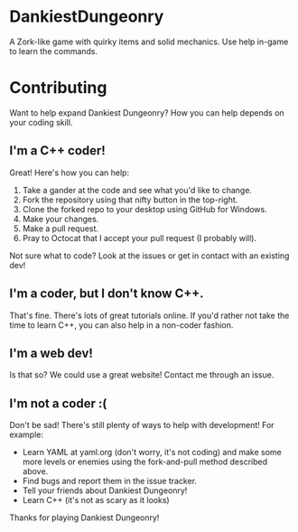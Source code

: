 # DankiestDungeonry
A Zork-like game with quirky items and solid mechanics.
Use help in-game to learn the commands.
# Contributing
Want to help expand Dankiest Dungeonry? How you can help depends on your coding skill.
## I'm a C++ coder!
Great! Here's how you can help:

1. Take a gander at the code and see what you'd like to change.
2. Fork the repository using that nifty button in the top-right.
3. Clone the forked repo to your desktop using GitHub for Windows.
4. Make your changes.
5. Make a pull request.
6. Pray to Octocat that I accept your pull request (I probably will).

Not sure what to code? Look at the issues or get in contact with an existing dev!
## I'm a coder, but I don't know C++.
That's fine. There's lots of great tutorials online. If you'd rather not take the time to learn C++, you can also help in a non-coder fashion.
## I'm a web dev!
Is that so? We could use a great website! Contact me through an issue.
## I'm not a coder :(
Don't be sad! There's still plenty of ways to help with development! For example:
* Learn YAML at yaml.org (don't worry, it's not coding) and make some more levels or enemies using the fork-and-pull method described above.
* Find bugs and report them in the issue tracker.
* Tell your friends about Dankiest Dungeonry!
* Learn C++ (it's not as scary as it looks)

Thanks for playing Dankiest Dungeonry!
